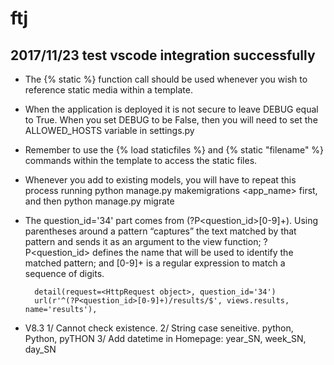 # ftj

## 2017/11/23 test vscode integration successfully

- The {% static %} function call should be used whenever you wish to reference static media within a template.

- When the application is deployed it is not secure to leave DEBUG equal to True. When you set DEBUG to be False, then you will need to set the ALLOWED_HOSTS variable in settings.py

- Remember to use the {% load staticfiles %} and {% static "filename" %} commands within the template to access the static files.

- Whenever you add to existing models, you will have to repeat this process running python manage.py makemigrations <app_name> first, and then python manage.py migrate

- The question_id='34' part comes from (?P<question_id>[0-9]+). Using parentheses around a pattern “captures” the text matched by that pattern and sends it as an argument to the view function; ?P<question_id> defines the name that will be used to identify the matched pattern; and [0-9]+ is a regular expression to match a sequence of digits.

        detail(request=<HttpRequest object>, question_id='34')
        url(r'^(?P<question_id>[0-9]+)/results/$', views.results, name='results'),

- V8.3
    1/ Cannot check existence.
    2/ String case seneitive. python, Python, pyTHON
    3/ Add datetime in Homepage: year_SN, week_SN, day_SN